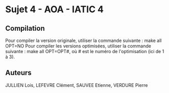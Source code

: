 # Sujet 4 - AOA - IATIC 4

## Compilation
Pour compiler la version originale, utiliser la commande suivante : make all OPT=NO
Pour compiler les versions optimisées, utiliser la commande suivante : make all OPT=OPT#, où # est le numéro de l'optimisation (ici de 1 à 3).

## Auteurs
JULLIEN Lois, LEFEVRE Clément, SAUVEE Etienne, VERDURE Pierre


